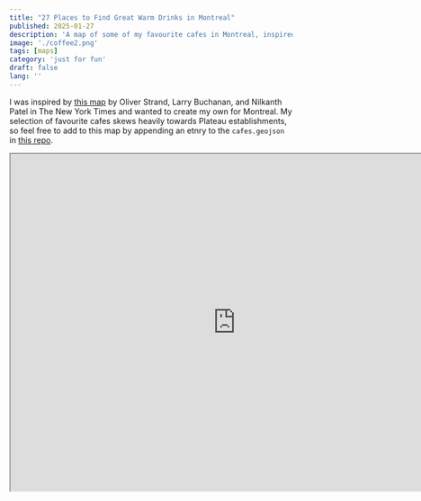 ```yaml
---
title: "27 Places to Find Great Warm Drinks in Montreal"
published: 2025-01-27
description: 'A map of some of my favourite cafes in Montreal, inspired by Oliver Strand, Larry Buchanan, and Nilkanth Patel'
image: './coffee2.png'
tags: [maps]
category: 'just for fun'
draft: false 
lang: ''
---
```


I was inspired by [this map](https://www.nytimes.com/interactive/2014/05/06/dining/101-places-to-get-good-coffee-in-new-york.html?_r=0) by Oliver Strand, Larry Buchanan, and Nilkanth Patel in The New York Times and wanted to create my own for Montreal. My selection of favourite cafes skews heavily towards Plateau establishments, so feel free to add to this map by appending an etnry to the `cafes.geojson` in [this repo](https://github.com/raphaelletseng/mtlcafes).

<iframe src="https://raphaelletseng.github.io/mtlcafes/" width="800px" height="600px">

### 

[Mapbox](https://www.mapbox.com) is a great tool for building maps. The fig above is a simple, basic `index.html` page hosted on github pages. To have access to the mapbox api, you need the following code in your `<head>` tag:

```
<link href="https://api.mapbox.com/mapbox-gl-js/v2.7.0/mapbox-gl.css" rel="stylesheet">
<!-- <link rel="stylesheet" href="styles.css"> -->
<script src="https://api.mapbox.com/mapbox-gl-js/v2.7.0/mapbox-gl.js"></script>
```

And then a `<div id="map"></div>` in the `<body>`. 

Within the `<script>` you will need to add your personal mapbox token (which you can generate for free on their website). You can initialise your map with:
```
mapboxgl.accessToken = <MAPBOX_TOKEN>;
const map = new mapboxgl.Map({
    container: 'map',
    style: 'mapbox://styles/mapbox/light-v10',
    center: [-73.5778, 45.5111],
    zoom: 12.5
});
```

You can display `.geojson` data as a layer on the map. Geojson is a format for encoding geographic data structures (polygons or points). I have `cafes.geojson` with the properties:
- Name
- Address
- City
- Country
- Latitude
- Longitude
- Website
- Geometry: { type: Point, coordinates: [Long, Lat]} 

```
map.on('load', function () {
    map.addLayer({
        'id': 'mtl_cafes',
        'type': 'circle',
        'source': {
            'type': 'geojson',
            'data': 'cafes.geojson'
        },
        'paint': {
            'circle-color': ['case', ['boolean', ['feature-state', 'hover'], false], '#F57F17', '#8a2be2'],
            'circle-stroke-width': 0,
            'circle-opacity': 0.9,
            'circle-radius': 6
        },
        'layout': {
            'visibility': 'visible' // Initially, set this layer to be visible
        }
    });
});
```
The address and website are included in the data to allow users to get more data on the selected cafe when a point is clicked.

### Future Improvements

Currently, hovering over a point will cause it to change colour from purple to orange. The following popup will appear: 
<img src="/assets/images/popup.png" alt="popup-example" width="200px">
Clicking the point will redirect you to the cafe's website. The UI could be improved here because the user doesn't get great feedback to indicate that a new tab will be opened. And whilst the map does say 'Click.. to visit their website' the actual space for the user to interact with each cafe is only the area of the point. In the NYT map, the popup stays open if you are hovering over its area and not just the pin point:
<img src="/assets/images/nyt_popup.png" alt="nyt-popup-example" width="200px"> 
Something to add down the line. I also started implementing an additional layer for some food locations (see `food.geojson`) before deciding to stay true to the original goal of recreating a coffee map of Montreal. Although, whilst I love a cafe and a warm drink served in a mug (matcha, chai, london fogs, hot chocolate etc.), I am only an occasional coffee drinker, so I have ultimately titled this **"27 Places to Find Great Warm Drinks in Montreal"**. 

<img src="/assets/images/drinks-footer-banner.png" alt="illustations of drinks" width="100%">